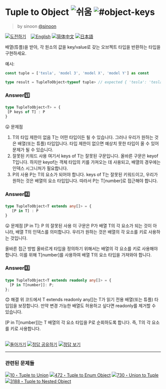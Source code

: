 <!--info-header-start--><h1>Tuple to Object <img src="https://img.shields.io/badge/-%EC%89%AC%EC%9B%80-7aad0c" alt="쉬움"/> <img src="https://img.shields.io/badge/-%23object--keys-999" alt="#object-keys"/></h1><blockquote><p>by sinoon <a href="https://github.com/sinoon" target="_blank">@sinoon</a></p></blockquote><p><a href="https://tsch.js.org/11/play/ko" target="_blank"><img src="https://img.shields.io/badge/-%EB%8F%84%EC%A0%84%ED%95%98%EA%B8%B0-3178c6?logo=typescript&logoColor=white" alt="도전하기"/></a> &nbsp;&nbsp;&nbsp;<a href="./README.md" target="_blank"><img src="https://img.shields.io/badge/-English-gray" alt="English"/></a>  <a href="./README.zh-CN.md" target="_blank"><img src="https://img.shields.io/badge/-%E7%AE%80%E4%BD%93%E4%B8%AD%E6%96%87-gray" alt="简体中文"/></a>  <a href="./README.ja.md" target="_blank"><img src="https://img.shields.io/badge/-%E6%97%A5%E6%9C%AC%E8%AA%9E-gray" alt="日本語"/></a> </p><!--info-header-end-->

배열(튜플)을 받아, 각 원소의 값을 key/value로 갖는 오브젝트 타입을 반환하는 타입을 구현하세요.

예시:

```ts
const tuple = ['tesla', 'model 3', 'model X', 'model Y'] as const

type result = TupleToObject<typeof tuple> // expected { 'tesla': 'tesla', 'model 3': 'model 3', 'model X': 'model X', 'model Y': 'model Y'}
```

### Answer1️⃣ 
```ts
type TupleToObject<T> = {
 [P keys of T] : P
}
```

😛 문제점
1. T의 타입 제한이 없음
  T는 어떤 타입이든 될 수 있습니다. 그러나 우리가 원하는 것은 배열(또는 튜플) 타입입니다. 타입 제한이 없으면 예상치 못한 타입이 올 수 있어 문제가 될 수 있습니다.
2. 잘못된 키워드 사용
  여기서 keys of T는 잘못된 구문입니다. 올바른 구문은 keyof T입니다. 하지만 keyof는 객체 타입의 키를 가져오는 데 사용되고, 배열의 경우에는 인덱스 시그니처가 필요합니다.
3. P의 사용
  P는 T의 요소가 되어야 합니다. keys of T는 잘못된 키워드이고, 우리가 원하는 것은 배열의 요소 타입입니다. 따라서 P는 T[number]로 접근해야 합니다.


### Answer2️⃣
```ts
type TupleToObject<T extends any[]> = {
   [P in T] : P
}
```
😛 문제점
 [P in T]: P 의 잘못된 사용
  이 구문은 P가 배열 T의 각 요소가 되는 것이 아니라, 배열 T의 인덱스를 의미합니다. 우리가 원하는 것은 배열의 각 요소를 키로 사용하는 것입니다.

올바른 접근 방법
  올바르게 타입을 정의하기 위해서는 배열의 각 요소를 키로 사용해야 합니다. 이를 위해 T[number]를 사용하여 배열 T의 요소 타입을 가져와야 합니다.

### Answer3️⃣
```ts
type TupleToObject<T extends readonly any[]> = {
  [P in T[number]]: P;
};
```
😊 해결
위 코드에서
T extends readonly any[]는 T가 읽기 전용 배열(또는 튜플) 타입임을 보장합니다.
만약 변경 가능한 배열도 허용하고 싶다면 readonly를 제거할 수 있습니다.

[P in T[number]]는 T 배열의 각 요소 타입을 P로 순회하도록 합니다. 즉, T의 각 요소를 키로 사용합니다.



<!--info-footer-start--><br><a href="../../README.ko.md" target="_blank"><img src="https://img.shields.io/badge/-%EB%8F%8C%EC%95%84%EA%B0%80%EA%B8%B0-grey" alt="돌아가기"/></a> <a href="https://tsch.js.org/11/answer/ko" target="_blank"><img src="https://img.shields.io/badge/-%EC%A0%95%EB%8B%B5%20%EA%B3%B5%EC%9C%A0%ED%95%98%EA%B8%B0-teal" alt="정답 공유하기"/></a> <a href="https://tsch.js.org/11/solutions" target="_blank"><img src="https://img.shields.io/badge/-%EC%A0%95%EB%8B%B5%20%EB%B3%B4%EA%B8%B0-de5a77?logo=awesome-lists&logoColor=white" alt="정답 보기"/></a> <hr><h3>관련된 문제들</h3><a href="https://github.com/type-challenges/type-challenges/blob/main/questions/00010-medium-tuple-to-union/README.ko.md" target="_blank"><img src="https://img.shields.io/badge/-10%E3%83%BBTuple%20to%20Union-d9901a" alt="10・Tuple to Union"/></a>  <a href="https://github.com/type-challenges/type-challenges/blob/main/questions/00472-hard-tuple-to-enum-object/README.md" target="_blank"><img src="https://img.shields.io/badge/-472%E3%83%BBTuple%20to%20Enum%20Object-de3d37" alt="472・Tuple to Enum Object"/></a>  <a href="https://github.com/type-challenges/type-challenges/blob/main/questions/00730-hard-union-to-tuple/README.md" target="_blank"><img src="https://img.shields.io/badge/-730%E3%83%BBUnion%20to%20Tuple-de3d37" alt="730・Union to Tuple"/></a>  <a href="https://github.com/type-challenges/type-challenges/blob/main/questions/03188-medium-tuple-to-nested-object/README.md" target="_blank"><img src="https://img.shields.io/badge/-3188%E3%83%BBTuple%20to%20Nested%20Object-d9901a" alt="3188・Tuple to Nested Object"/></a> <!--info-footer-end-->
